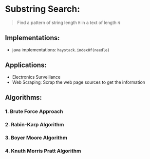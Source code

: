 # Substring Search:

> Find a pattern of string length `M` in a text of length `N`

## Implementations:

- java implementations: `haystack.indexOf(needle)`

## Applications:

- Electronics Surveillance
- Web Scraping: Scrap the web page sources to get the information

## Algorithms:

### 1. Brute Force Approach

### 2. Rabin-Karp Algorithm

### 3. Boyer Moore Algorithm

### 4. Knuth Morris Pratt Algorithm